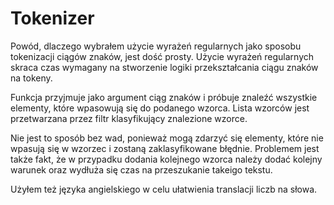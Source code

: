 # Tokenizer

Powód, dlaczego wybrałem użycie wyrażeń regularnych jako sposobu tokenizacji ciągów znaków, jest dość prosty. Użycie wyrażeń regularnych skraca czas wymagany na stworzenie logiki przekształcania ciągu znaków na tokeny.

Funkcja przyjmuje jako argument ciąg znaków i próbuje znaleźć wszystkie elementy, które wpasowują się do podanego wzorca. Lista wzorców jest przetwarzana przez filtr klasyfikujący znalezione wzorce.

Nie jest to sposób bez wad, ponieważ mogą zdarzyć się elementy, które nie wpasują się w wzorzec i zostaną zaklasyfikowane błędnie. Problemem jest także fakt, że w przypadku dodania kolejnego wzorca należy dodać kolejny warunek oraz wydłuża się czas na przeszukanie takeigo tekstu.

Użyłem też języka angielskiego w celu ułatwienia translacji liczb na słowa.
